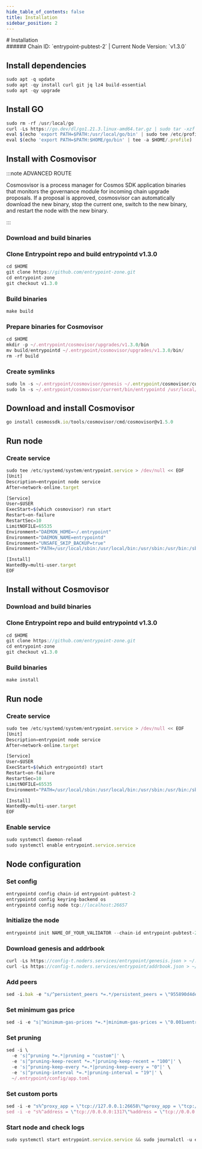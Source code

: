 ```yaml
---
hide_table_of_contents: false
title: Installation
sidebar_position: 2
---
```


<div class="h1-with-icon icon-entrypoint">
# Installation
</div>
###### Chain ID: `entrypoint-pubtest-2` | Current Node Version: `v1.3.0`

## Install dependencies

```js
sudo apt -q update
sudo apt -qy install curl git jq lz4 build-essential
sudo apt -qy upgrade
```

## Install GO
```js
sudo rm -rf /usr/local/go
curl -Ls https://go.dev/dl/go1.21.3.linux-amd64.tar.gz | sudo tar -xzf - -C /usr/local
eval $(echo 'export PATH=$PATH:/usr/local/go/bin' | sudo tee /etc/profile.d/golang.sh)
eval $(echo 'export PATH=$PATH:$HOME/go/bin' | tee -a $HOME/.profile)
```

## Install with Cosmovisor
:::note ADVANCED ROUTE

Cosmosvisor is a process manager for Cosmos SDK application binaries that monitors the governance module for incoming chain upgrade proposals. If a proposal is approved, cosmosvisor can automatically download the new binary, stop the current one, switch to the new binary, and restart the node with the new binary.

:::
### Download and build binaries
### Clone Entrypoint repo and build entrypointd v1.3.0
```js
cd $HOME
git clone https://github.com/entrypoint-zone.git
cd entrypoint-zone
git checkout v1.3.0
```

### Build binaries
```js
make build
```
### Prepare binaries for Cosmovisor
```js
cd $HOME
mkdir -p ~/.entrypoint/cosmovisor/upgrades/v1.3.0/bin
mv build/entrypointd ~/.entrypoint/cosmovisor/upgrades/v1.3.0/bin/
rm -rf build
```

### Create symlinks
```js
sudo ln -s ~/.entrypoint/cosmovisor/genesis ~/.entrypoint/cosmovisor/current -f
sudo ln -s ~/.entrypoint/cosmovisor/current/bin/entrypointd /usr/local/bin/entrypointd -f
```

## Download and install Cosmovisor
```js
go install cosmossdk.io/tools/cosmovisor/cmd/cosmovisor@v1.5.0
```

## Run node
### Create service
```js
sudo tee /etc/systemd/system/entrypoint.service > /dev/null << EOF
[Unit]
Description=entrypoint node service
After=network-online.target

[Service]
User=$USER
ExecStart=$(which cosmovisor) run start
Restart=on-failure
RestartSec=10
LimitNOFILE=65535
Environment="DAEMON_HOME=~/.entrypoint"
Environment="DAEMON_NAME=entrypointd"
Environment="UNSAFE_SKIP_BACKUP=true"
Environment="PATH=/usr/local/sbin:/usr/local/bin:/usr/sbin:/usr/bin:/sbin:/bin:/usr/games:/usr/local/games:/snap/bin:~/.entrypoint/cosmovisor/current/bin"

[Install]
WantedBy=multi-user.target
EOF
```

## Install without Cosmovisor

### Download and build binaries
### Clone Entrypoint repo and build entrypointd v1.3.0
```js
cd $HOME
git clone https://github.com/entrypoint-zone.git
cd entrypoint-zone
git checkout v1.3.0
```

### Build binaries
```js
make install
```

## Run node
### Create service
```js
sudo tee /etc/systemd/system/entrypoint.service > /dev/null << EOF
[Unit]
Description=entrypoint node service
After=network-online.target

[Service]
User=$USER
ExecStart=$(which entrypointd) start
Restart=on-failure
RestartSec=10
LimitNOFILE=65535
Environment="PATH=/usr/local/sbin:/usr/local/bin:/usr/sbin:/usr/bin:/sbin:/bin:/usr/games:/usr/local/games:/snap/bin"

[Install]
WantedBy=multi-user.target
EOF
```

### Enable service
```js
sudo systemctl daemon-reload
sudo systemctl enable entrypoint.service.service
```

## Node configuration
### Set config
```js
entrypointd config chain-id entrypoint-pubtest-2
entrypointd config keyring-backend os
entrypointd config node tcp://localhost:26657
```

### Initialize the node
```js
entrypointd init NAME_OF_YOUR_VALIDATOR --chain-id entrypoint-pubtest-2
```

### Download genesis and addrbook
```js
curl -Ls https://config-t.noders.services/entrypoint/genesis.json > ~/.entrypoint/config/genesis.json
curl -Ls https://config-t.noders.services/entrypoint/addrbook.json > ~/.entrypoint/config/addrbook.json
```
### Add peers
```js
sed -i.bak -e "s/^persistent_peers *=.*/persistent_peers = \"955890d4ded935a973e0637983e80d6bdcafbe83@entrypoint-t-rpc.noders.services:15656\"/" ~/.entrypoint/config/config.toml
```

### Set minimum gas price
```js
sed -i -e "s|^minimum-gas-prices *=.*|minimum-gas-prices = \"0.001uentry\"|" ~/.entrypoint/config/app.toml
```
### Set pruning
```js
sed -i \
  -e 's|^pruning *=.*|pruning = "custom"|' \
  -e 's|^pruning-keep-recent *=.*|pruning-keep-recent = "100"|' \
  -e 's|^pruning-keep-every *=.*|pruning-keep-every = "0"|' \
  -e 's|^pruning-interval *=.*|pruning-interval = "19"|' \
  ~/.entrypoint/config/app.toml
```

### Set custom ports
```js
sed -i -e "s%^proxy_app = \"tcp://127.0.0.1:26658\"%proxy_app = \"tcp://127.0.0.1:14758\"%; s%^laddr = \"tcp://127.0.0.1:26657\"%laddr = \"tcp://127.0.0.1:14757\"%; s%^pprof_laddr = \"localhost:6060\"%pprof_laddr = \"localhost:14760\"%; s%^laddr = \"tcp://0.0.0.0:26656\"%laddr = \"tcp://0.0.0.0:14756\"%; s%^prometheus_listen_addr = \":26660\"%prometheus_listen_addr = \":14766\"%" ~/.entrypoint/config/config.toml
sed -i -e "s%^address = \"tcp://0.0.0.0:1317\"%address = \"tcp://0.0.0.0:14717\"%; s%^address = \":8080\"%address = \":14780\"%; s%^address = \"0.0.0.0:9090\"%address = \"0.0.0.0:14790\"%; s%^address = \"0.0.0.0:9091\"%address = \"0.0.0.0:14791\"%; s%:8545%:14745%; s%:8546%:14746%; s%:6065%:14765%" ~/.entrypoint/config/app.toml
```

### Start node and check logs
```js
sudo systemctl start entrypoint.service.service && sudo journalctl -u entrypoint.service.service -f --no-hostname -o cat
```